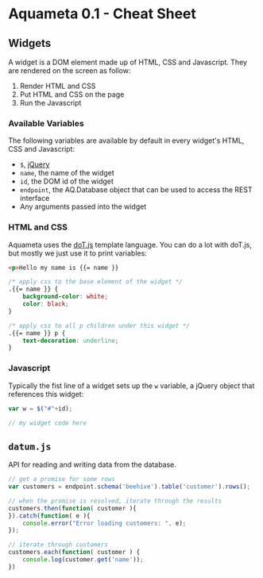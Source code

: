 # Aquameta 0.1 - Cheat Sheet

## Widgets
A widget is a DOM element made up of HTML, CSS and Javascript.  They are rendered on the screen as follow:
1. Render HTML and CSS
2. Put HTML and CSS on the page
3. Run the Javascript

### Available Variables
The following variables are available by default in every widget's HTML, CSS and Javascript:

- `$`, [jQuery](http://jquery.com/)
- `name`, the name of the widget
- `id`, the DOM id of the widget
- `endpoint`, the AQ.Database object that can be used to access the REST interface
- Any arguments passed into the widget

### HTML and CSS
Aquameta uses the [doT.js](http://olado.github.io/doT/index.html) template language.  You can do a lot with doT.js, but mostly we just use it to print variables:
```html
<p>Hello my name is {{= name }}
```

```css
/* apply css to the base element of the widget */
.{{= name }} {
    background-color: white;
    color: black;
}

/* apply css to all p children under this widget */
.{{= name }} p {
    text-decoration: underline;
}
```

### Javascript
Typically the fist line of a widget sets up the `w` variable, a jQuery object that references this widget:

```javascript
var w = $("#"+id);

// my widget code here
```

## `datum.js`
API for reading and writing data from the database.
```javascript
// get a promise for some rows
var customers = endpoint.schema('beehive').table('customer').rows();

// when the promise is resolved, iterate through the results
customers.then(function( customer ){
}).catch(function( e ){
    console.error("Error loading customers: ", e);
});

// iterate through customers
customers.each(function( customer ) {
    console.log(customer.get('name'));
})
```
